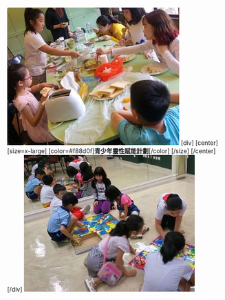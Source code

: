 ![](jy1.jpg)
[div]
[center]
[size=x-large]
[color=#f88d0f]**青少年靈性賦能計劃**[/color]
[/size]
[/center]
[/div]
![](jy2.jpg)
